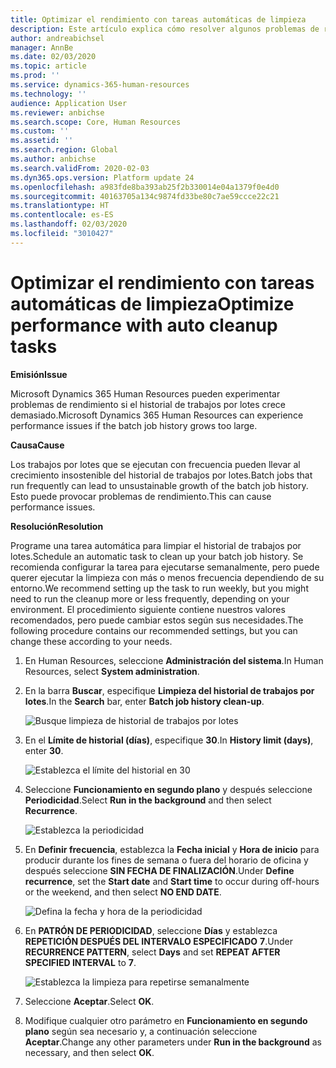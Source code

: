 ```yaml
---
title: Optimizar el rendimiento con tareas automáticas de limpieza
description: Este artículo explica cómo resolver algunos problemas de rendimiento con Microsoft Dynamics 365 Human Resources limpiando el historial de trabajos por lotes.
author: andreabichsel
manager: AnnBe
ms.date: 02/03/2020
ms.topic: article
ms.prod: ''
ms.service: dynamics-365-human-resources
ms.technology: ''
audience: Application User
ms.reviewer: anbichse
ms.search.scope: Core, Human Resources
ms.custom: ''
ms.assetid: ''
ms.search.region: Global
ms.author: anbichse
ms.search.validFrom: 2020-02-03
ms.dyn365.ops.version: Platform update 24
ms.openlocfilehash: a983fde8ba393ab25f2b330014e04a1379f0e4d0
ms.sourcegitcommit: 40163705a134c9874fd33be80c7ae59ccce22c21
ms.translationtype: HT
ms.contentlocale: es-ES
ms.lasthandoff: 02/03/2020
ms.locfileid: "3010427"
---
```

# <a name="optimize-performance-with-auto-cleanup-tasks"></a><span data-ttu-id="b4c60-103">Optimizar el rendimiento con tareas automáticas de limpieza</span><span class="sxs-lookup"><span data-stu-id="b4c60-103">Optimize performance with auto cleanup tasks</span></span>

<span data-ttu-id="b4c60-104">**Emisión**</span><span class="sxs-lookup"><span data-stu-id="b4c60-104">**Issue**</span></span>

<span data-ttu-id="b4c60-105">Microsoft Dynamics 365 Human Resources pueden experimentar problemas de rendimiento si el historial de trabajos por lotes crece demasiado.</span><span class="sxs-lookup"><span data-stu-id="b4c60-105">Microsoft Dynamics 365 Human Resources can experience performance issues if the batch job history grows too large.</span></span>

<span data-ttu-id="b4c60-106">**Causa**</span><span class="sxs-lookup"><span data-stu-id="b4c60-106">**Cause**</span></span>

<span data-ttu-id="b4c60-107">Los trabajos por lotes que se ejecutan con frecuencia pueden llevar al crecimiento insostenible del historial de trabajos por lotes.</span><span class="sxs-lookup"><span data-stu-id="b4c60-107">Batch jobs that run frequently can lead to unsustainable growth of the batch job history.</span></span> <span data-ttu-id="b4c60-108">Esto puede provocar problemas de rendimiento.</span><span class="sxs-lookup"><span data-stu-id="b4c60-108">This can cause performance issues.</span></span> 

<span data-ttu-id="b4c60-109">**Resolución**</span><span class="sxs-lookup"><span data-stu-id="b4c60-109">**Resolution**</span></span>

<span data-ttu-id="b4c60-110">Programe una tarea automática para limpiar el historial de trabajos por lotes.</span><span class="sxs-lookup"><span data-stu-id="b4c60-110">Schedule an automatic task to clean up your batch job history.</span></span> <span data-ttu-id="b4c60-111">Se recomienda configurar la tarea para ejecutarse semanalmente, pero puede querer ejecutar la limpieza con más o menos frecuencia dependiendo de su entorno.</span><span class="sxs-lookup"><span data-stu-id="b4c60-111">We recommend setting up the task to run weekly, but you might need to run the cleanup more or less frequently, depending on your environment.</span></span> <span data-ttu-id="b4c60-112">El procedimiento siguiente contiene nuestros valores recomendados, pero puede cambiar estos según sus necesidades.</span><span class="sxs-lookup"><span data-stu-id="b4c60-112">The following procedure contains our recommended settings, but you can change these according to your needs.</span></span>

1. <span data-ttu-id="b4c60-113">En Human Resources, seleccione **Administración del sistema**.</span><span class="sxs-lookup"><span data-stu-id="b4c60-113">In Human Resources, select **System administration**.</span></span>

2. <span data-ttu-id="b4c60-114">En la barra **Buscar**, especifique **Limpieza del historial de trabajos por lotes**.</span><span class="sxs-lookup"><span data-stu-id="b4c60-114">In the **Search** bar, enter **Batch job history clean-up**.</span></span>

   ![Busque limpieza de historial de trabajos por lotes](media/talent-batch-history-cleanup-search-bar.png)

3. <span data-ttu-id="b4c60-116">En el **Límite de historial (días)**, especifique **30**.</span><span class="sxs-lookup"><span data-stu-id="b4c60-116">In **History limit (days)**, enter **30**.</span></span>

   ![Establezca el límite del historial en 30](media/talent-batch-history-cleanup-history-limit.png)

4. <span data-ttu-id="b4c60-118">Seleccione **Funcionamiento en segundo plano** y después seleccione **Periodicidad**.</span><span class="sxs-lookup"><span data-stu-id="b4c60-118">Select **Run in the background** and then select **Recurrence**.</span></span>

   ![Establezca la periodicidad](media/talent-batch-history-cleanup-recurrence.png)

5. <span data-ttu-id="b4c60-120">En **Definir frecuencia**, establezca la **Fecha inicial** y **Hora de inicio** para producir durante los fines de semana o fuera del horario de oficina y después seleccione **SIN FECHA DE FINALIZACIÓN**.</span><span class="sxs-lookup"><span data-stu-id="b4c60-120">Under **Define recurrence**, set the **Start date** and **Start time** to occur during off-hours or the weekend, and then select **NO END DATE**.</span></span> 

   ![Defina la fecha y hora de la periodicidad](media/talent-batch-history-cleanup-define-recurrence.png)

6. <span data-ttu-id="b4c60-122">En **PATRÓN DE PERIODICIDAD**, seleccione **Días** y establezca **REPETICIÓN DESPUÉS DEL INTERVALO ESPECIFICADO** **7**.</span><span class="sxs-lookup"><span data-stu-id="b4c60-122">Under **RECURRENCE PATTERN**, select **Days** and set **REPEAT AFTER SPECIFIED INTERVAL** to **7**.</span></span>

   ![Establezca la limpieza para repetirse semanalmente](media/talent-batch-history-cleanup-recurrence-pattern.png)

7. <span data-ttu-id="b4c60-124">Seleccione **Aceptar**.</span><span class="sxs-lookup"><span data-stu-id="b4c60-124">Select **OK**.</span></span>

8. <span data-ttu-id="b4c60-125">Modifique cualquier otro parámetro en **Funcionamiento en segundo plano** según sea necesario y, a continuación seleccione **Aceptar**.</span><span class="sxs-lookup"><span data-stu-id="b4c60-125">Change any other parameters under **Run in the background** as necessary, and then select **OK**.</span></span>

